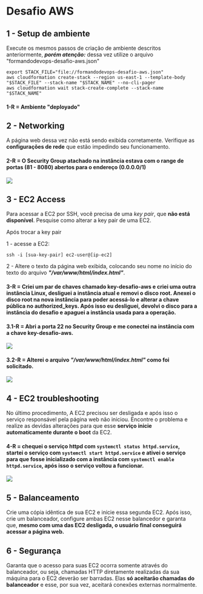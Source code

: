 # Desafio AWS

## 1 - Setup de ambiente

Execute os mesmos passos de criação de ambiente descritos anteriormente, ***porém atenção:*** dessa vez utilize o arquivo "formandodevops-desafio-aws.json"

```
export STACK_FILE="file://formandodevops-desafio-aws.json"
aws cloudformation create-stack --region us-east-1 --template-body "$STACK_FILE" --stack-name "$STACK_NAME" --no-cli-pager
aws cloudformation wait stack-create-complete --stack-name "$STACK_NAME"
```
#### 1-R = Ambiente "deployado"

## 2 - Networking

A página web dessa vez não está sendo exibida corretamente. Verifique as **configurações de rede** que estão impedindo seu funcionamento.

#### 2-R = O Security Group atachado na instância estava com o range de portas (81 - 8080) abertos para o endereço (0.0.0.0/1)

<img src="/Prints/2.png"/>

## 3 - EC2 Access

Para acessar a EC2 por SSH, você precisa de uma *key pair*, que **não está disponível**. Pesquise como alterar a key pair de uma EC2.

Após trocar a key pair

1 - acesse a EC2:
```
ssh -i [sua-key-pair] ec2-user@[ip-ec2]
```

2 - Altere o texto da página web exibida, colocando seu nome no início do texto do arquivo ***"/var/www/html/index.html"***.

#### 3-R = Criei um par de chaves chamado key-desafio-aws e criei uma outra instância Linux, desliguei a instância atual e removi o disco root. Anexei o disco root na nova instância para poder acessá-lo e alterar a chave pública no authorized_keys. Após isso eu desliguei, devolvi o disco para a instância do desafio e apaguei a instância usada para a operação.

#### 3.1-R = Abri a porta 22 no Security Group e me conectei na instância com a chave key-desafio-aws.
<img src="/Prints/3.1.png"/>

#### 3.2-R = Alterei o arquivo ***"/var/www/html/index.html"*** como foi solicitado.
<img src="/Prints/3.2.png"/>

## 4 - EC2 troubleshooting

No último procedimento, A EC2 precisou ser desligada e após isso o serviço responsável pela página web não iniciou. Encontre o problema e realize as devidas alterações para que esse **serviço inicie automaticamente durante o boot** da EC2.

#### 4-R = chequei o serviço httpd com `systemctl status httpd.service`, startei o serviço com `systemctl start httpd.service` e ativei o serviço para que fosse inicializado com a instância com `systemctl enable httpd.service`, após isso o serviço voltou a funcionar.
<img src="/Prints/4.png"/>

## 5 - Balanceamento

Crie uma cópia idêntica de sua EC2 e inicie essa segunda EC2. Após isso, crie um balanceador, configure ambas EC2 nesse balancedor e garanta que, **mesmo com uma das EC2 desligada, o usuário final conseguirá acessar a página web.**



## 6 - Segurança

Garanta que o acesso para suas EC2 ocorra somente através do balanceador, ou seja, chamadas HTTP diretamente realizadas da sua máquina para o EC2 deverão ser barradas. Elas **só aceitarão chamadas do balanceador** e esse, por sua vez, aceitará conexões externas normalmente.
